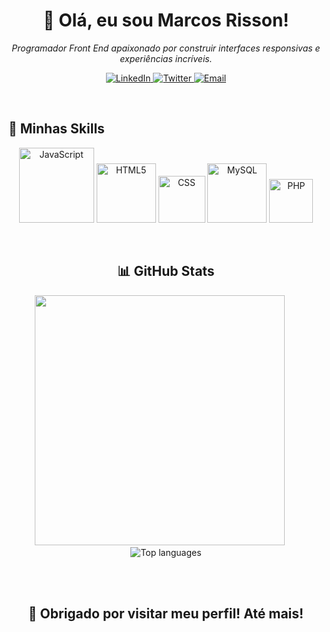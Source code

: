 <h1 align="center">💜 Olá, eu sou Marcos Risson!</h1>

<p align="center">
  <em>Programador Front End apaixonado por construir interfaces responsivas e experiências incríveis.</em>
</p>

<p align="center">
  <a href="https://www.linkedin.com/in/seu-perfil/">
    <img src="https://img.shields.io/badge/LinkedIn-Connect-blue?style=for-the-badge&logo=linkedin" alt="LinkedIn">
  </a>
  <a href="https://twitter.com/SeuUsuario">
    <img src="https://img.shields.io/badge/Twitter-Follow-blue?style=for-the-badge&logo=twitter" alt="Twitter">
  </a>
  <a href="mailto:seuemail@exemplo.com">
    <img src="https://img.shields.io/badge/Email-Contact-orange?style=for-the-badge&logo=gmail" alt="Email">
  </a>
</p>

<br/>

## 🚀 Minhas Skills

<p align="center">
  <img src="https://img.shields.io/badge/-JavaScript-333333?style=flat&logo=javascript" alt="JavaScript" width="120">
  <img src="https://img.shields.io/badge/-HTML5-333333?style=flat&logo=HTML5" alt="HTML5" width="95">
  <img src="https://img.shields.io/badge/-CSS-333333?style=flat&logo=CSS3&logoColor=1572B6" alt="CSS" width="75">
  <img src="https://img.shields.io/badge/-MySQL-333333?style=flat&logo=mysql" alt="MySQL" width="95">
  <img src="https://img.shields.io/badge/-PHP-333333?style=flat&logo=php" alt="PHP" width="70">
</p>

<br/>

<div align="center">
 <h2>📊 GitHub Stats</h2>
  <img src="https://github-readme-stats.vercel.app/api?username=CaiqueOrtega&show_icons=true&theme=dark" width="400"  />
  &nbsp;&nbsp;&nbsp;&nbsp; 
  <img src="https://github-readme-stats.vercel.app/api/top-langs/?username=CaiqueOrtega&theme=dark&hide_border=false&include_all_commits=true&count_private=false&layout=compact" alt="Top languages"/>
</div>

<br/> <br/>

<p align="center">
  <h2 align="center">👋 Obrigado por visitar meu perfil! Até mais!</h2>
</p>

